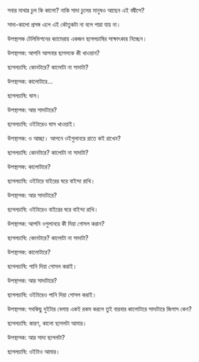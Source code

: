 সবার মাথার চুল কি কালো? নাকি সাদা চুলের মানুষও আছেন এই বদ্বীপে?

সাদা-কালো প্রসঙ্গ এলে এই কৌতুকটা না বলে পারা যায় না।

উপস্থাপক টেলিভিশনের ক্যামেরায় একজন ছাগলচাষির সাক্ষাৎকার নিচ্ছেন।

উপস্থাপক: আপনি আপনার ছাগলকে কী খাওয়ান?

ছাগলচাষি: কোনটারে? কালোটা না সাদাটা?

উপস্থাপক: কালোটারে...

ছাগলচাষি: ঘাস।

উপস্থাপক: আর সাদাটারে?

ছাগলচাষি: ওইটারেও ঘাস খাওয়াই।

উপস্থাপক: ও আচ্ছা। আপনে ওইগুলানরে রাতে কই রাখেন?

ছাগলচাষি: কোনটারে? কালোটা না সাদাটা?

উপস্থাপক: কালোটারে?

ছাগলচাষি: ওইটারে বাইরের ঘরে বাইন্দা রাখি।

উপস্থাপক: আর সাদাটারে?

ছাগলচাষি: ওইটারেও বাইরের ঘরে বাইন্দা রাখি।

উপস্থাপক: আপনি ওগুলানরে কী দিয়া গোসল করান?

ছাগলচাষি: কোনটারে? কালোটা না সাদাটা?

উপস্থাপক: কালোটারে?

ছাগলচাষি: পানি দিয়া গোসল করাই।

উপস্থাপক: আর সাদাটারে?

ছাগলচাষি: ওইটারেও পানি দিয়া গোসল করাই।

উপস্থাপক: সবকিছু দুইটার বেলায় একই রকম করলে তুই বারবার কালোটারে সাদাটারে জিগাস কেন?

ছাগলচাষি: কারণ, কালো ছাগলটা আমার।

উপস্থাপক: আর সাদা ছাগলটা?

ছাগলচাষি: ওইটাও আমার।
